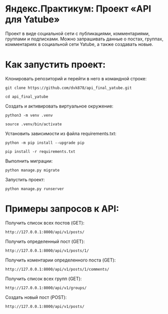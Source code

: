 # Яндекс.Практикум: Проект «API для Yatube»

Проект в виде социальной сети с публикациями, комментариями, группами и подписками.
Можно запрашивать данные о постах, группах, комментариях в социальной сети Yatube, а также создавать новые.

# Как запустить проект:

Клонировать репозиторий и перейти в него в командной строке:

```
git clone https://github.com/dvk878/api_final_yatube.git
```

```
cd api_final_yatube
```

Cоздать и активировать виртуальное окружение:

```
python3 -m venv .venv
```

```
source .venv/bin/activate
```

Установить зависимости из файла requirements.txt:

```
python -m pip install --upgrade pip
```

```
pip install -r requirements.txt
```

Выполнить миграции:

```
python manage.py migrate
```

Запустить проект:

```
python manage.py runserver
```

# Примеры запросов к API:
Получить список всех постов (GET):

```
http://127.0.0.1:8000/api/v1/posts/
```

Получить определенный пост (GET):

```
http://127.0.0.1:8000/api/v1/posts/1/
```

Получить коментарии определенного поста (GET):

```
http://127.0.0.1:8000/api/v1/posts/1/comments/
```

Получить список всех групп (GET):

```
http://127.0.0.1:8000/api/v1/groups/
```

Создать новый пост (POST):

```
http://127.0.0.1:8000/api/v1/posts/
```
